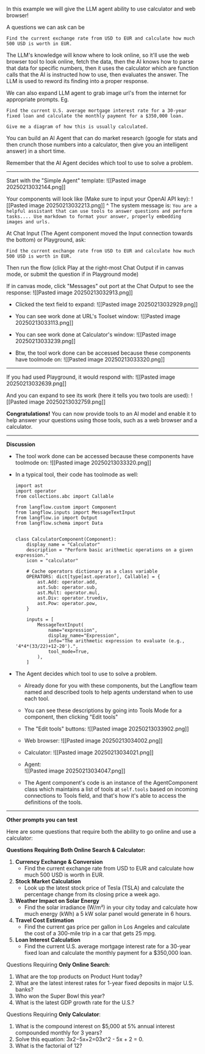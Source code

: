 In this example we will give the LLM agent ability to use calculator and web browser!

A questions we can ask can be
```
Find the current exchange rate from USD to EUR and calculate how much 500 USD is worth in EUR.
```

The LLM's knowledge will know where to look online, so it'll use the web browser tool to look online, fetch the data, then the AI knows how to parse that data for specific numbers, then it uses the calculator which are function calls that the AI is instructed how to use, then evaluates the answer. The LLM is used to reword its finding into a proper response.

We can also expand LLM agent to grab image url's from the internet for appropriate prompts. Eg.
```
Find the current U.S. average mortgage interest rate for a 30-year fixed loan and calculate the monthly payment for a $350,000 loan.

Give me a diagram of how this is usually calculated.
```

You can build an AI Agent that can do market research (google for stats and then crunch those numbers into a calculator, then give you an intelligent answer) in a short time.

Remember that the AI Agent decides which tool to use to solve a problem.

---

Start with the "Simple Agent" template:
![[Pasted image 20250213032144.png]]

Your components will look like (Make sure to input your OpenAI API key):
![[Pasted image 20250213032213.png]]
^ The system message is: `You are a helpful assistant that can use tools to answer questions and perform tasks.... Use markdown to format your answer, properly embedding images and urls.`

At Chat Input (The Agent component moved the Input connection towards the bottom) or Playground, ask:
```
Find the current exchange rate from USD to EUR and calculate how much 500 USD is worth in EUR.
```

Then run the flow (click Play at the right-most Chat Output if in canvas mode, or submit the question if in Playground mode)

If in canvas mode, click "Messages" out port at the Chat Output to see the response:
![[Pasted image 20250213032913.png]]

- Clicked the text field to expand:
  ![[Pasted image 20250213032929.png]]

- You can see work done at URL's Toolset window:
  ![[Pasted image 20250213033113.png]]
  
- You can see work done at Calculator's window:
  ![[Pasted image 20250213033239.png]]

- Btw, the tool work done can be accessed because these components have toolmode on:
  ![[Pasted image 20250213033320.png]]

---

If you had used Playground, it would respond with:
![[Pasted image 20250213032639.png]]

And you can expand to see its work (here it tells you two tools are used):
![[Pasted image 20250213032759.png]]


**Congratulations!** You can now provide tools to an AI model and enable it to help answer your questions using those tools, such as a web browser and a calculator.

---

**Discussion**


- The tool work done can be accessed because these components have toolmode on:
  ![[Pasted image 20250213033320.png]]


- In a typical tool, their code has toolmode as well:
	```
	import ast  
	import operator  
	from collections.abc import Callable  
	  
	from langflow.custom import Component  
	from langflow.inputs import MessageTextInput  
	from langflow.io import Output  
	from langflow.schema import Data  
	  
	  
	class CalculatorComponent(Component):  
	    display_name = "Calculator"  
	    description = "Perform basic arithmetic operations on a given expression."  
	    icon = "calculator"  
	  
	    # Cache operators dictionary as a class variable  
	    OPERATORS: dict[type[ast.operator], Callable] = {  
	        ast.Add: operator.add,  
	        ast.Sub: operator.sub,  
	        ast.Mult: operator.mul,  
	        ast.Div: operator.truediv,  
	        ast.Pow: operator.pow,  
	    }  
	  
	    inputs = [  
	        MessageTextInput(  
	            name="expression",  
	            display_name="Expression",  
	            info="The arithmetic expression to evaluate (e.g., '4*4*(33/22)+12-20').",  
	            tool_mode=True,  
	        ),  
	    ]
	```

-   The Agent decides which tool to use to solve a problem.
	- Already done for you with these components, but the Langflow team named and described tools to help agents understand when to use each tool.
	- You can see these descriptions by going into Tools Mode for a component, then clicking "Edit tools"
	- The "Edit tools" buttons:
		![[Pasted image 20250213033902.png]]
	  
	- Web browser:
		![[Pasted image 20250213034002.png]]
	  
	- Calculator:
	    ![[Pasted image 20250213034021.png]]
	    
	- Agent:	
		![[Pasted image 20250213034047.png]]
		
	- The Agent component's code is an instance of the AgentComponent class which maintains a list of tools at `self.tools` based on incoming connections to Tools field, and that's how it's able to access the definitions of the tools.

---

**Other prompts you can test**

Here are some questions that require both the ability to go online and use a calculator:

**Questions Requiring Both Online Search & Calculator:**

1. **Currency Exchange & Conversion**
    - Find the current exchange rate from USD to EUR and calculate how much 500 USD is worth in EUR.
2. **Stock Market Calculation**
    - Look up the latest stock price of Tesla (TSLA) and calculate the percentage change from its closing price a week ago.
3. **Weather Impact on Solar Energy**
    - Find the solar irradiance (W/m²) in your city today and calculate how much energy (kWh) a 5 kW solar panel would generate in 6 hours.
4. **Travel Cost Estimation**
    - Find the current gas price per gallon in Los Angeles and calculate the cost of a 300-mile trip in a car that gets 25 mpg.
5. **Loan Interest Calculation**
    - Find the current U.S. average mortgage interest rate for a 30-year fixed loan and calculate the monthly payment for a $350,000 loan.

Questions Requiring **Only Online Search**:

1. What are the top products on Product Hunt today?
2. What are the latest interest rates for 1-year fixed deposits in major U.S. banks?
3. Who won the Super Bowl this year?
4. What is the latest GDP growth rate for the U.S.?

Questions Requiring **Only Calculator**:

1. What is the compound interest on $5,000 at 5% annual interest compounded monthly for 3 years?
2. Solve this equation: 3x2−5x+2=03x^2 - 5x + 2 = 0.
3. What is the factorial of 12?